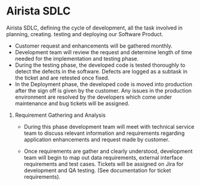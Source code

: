 # Airista SDLC
Airista SDLC, defining the cycle of development, all the task involved in planning, creating. testing and deploying our Software Product. 

- Customer request and enhancements will be gathered monthly.
- Development team will review the request and determine length of time needed for the implementation and testing phase.
- During the testing phase, the developed code is tested thoroughly to detect the defects in the software. Defects are logged as a subtask in the ticket and  are retested once fixed.
- In the Deployment phase, the developed code is moved into production after the sign off is given by the customer. Any issues in the production environment are resolved by the developers which come under maintenance and bug tickets will be assigned.


1.	Requirement Gathering and Analysis

    -	During this phase development team will meet with technical service team to discuss relevant information and requirements regarding application enhancements and request made by customer.
    
    -	Once requirements are gather and clearly understood, development team will begin to map out data requirements, external interface requirements and test cases. Tickets will be assigned on Jira for development and QA testing. 
        (See documentation for ticket requirements).
        

